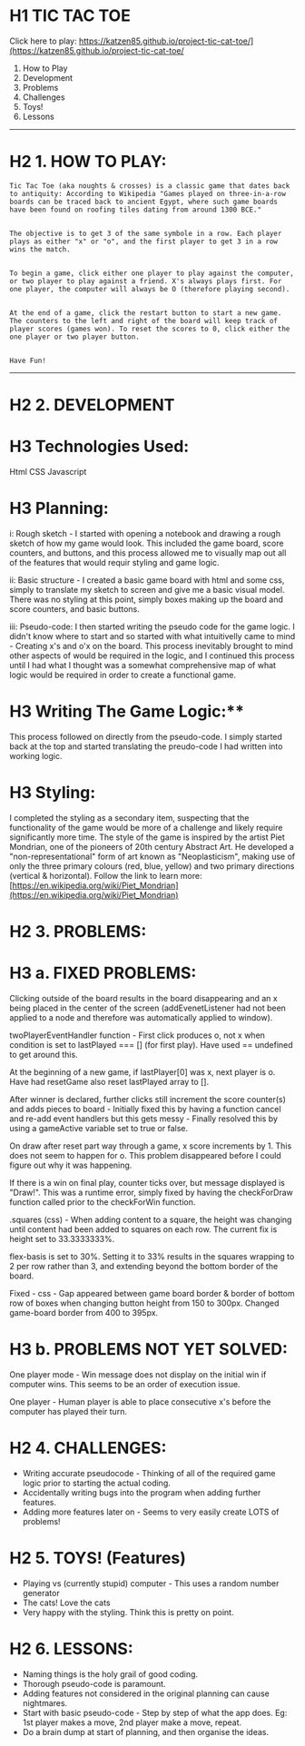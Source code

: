 # H1 TIC TAC TOE


  Click here to play: https://katzen85.github.io/project-tic-cat-toe/](https://katzen85.github.io/project-tic-cat-toe/

  1. How to Play
  2. Development
  3. Problems
  4. Challenges
  5. Toys!
  6. Lessons

---

# H2 1. HOW TO PLAY:


    Tic Tac Toe (aka noughts & crosses) is a classic game that dates back to antiquity: According to Wikipedia "Games played on three-in-a-row boards can be traced back to ancient Egypt, where such game boards have been found on roofing tiles dating from around 1300 BCE."


    The objective is to get 3 of the same symbole in a row. Each player plays as either "x" or "o", and the first player to get 3 in a row wins the match.


    To begin a game, click either one player to play against the computer, or two player to play against a friend. X's always plays first. For one player, the computer will always be O (therefore playing second).


    At the end of a game, click the restart button to start a new game. The counters to the left and right of the board will keep track of player scores (games won). To reset the scores to 0, click either the one player or two player button.


    Have Fun!



---


# H2 2. DEVELOPMENT

# H3 Technologies Used:



Html
CSS
Javascript

  # H3 Planning:


  i: Rough sketch - I started with opening a notebook and drawing a rough sketch of how my game would look. This included the game board, score counters, and buttons, and this process allowed me to visually map out all of the features that would requir styling and game logic.


  ii: Basic structure - I created a basic game board with html and some css, simply to translate my sketch to screen and give me a basic visual model. There was no styling at this point, simply boxes making up the board and score counters, and basic buttons.


  iii: Pseudo-code: I then started writing the pseudo code for the game logic. I didn't know where to start and so started with what intuitivelly came to mind - Creating x's and o'x on the board. This process inevitably brought to mind other aspects of would be required in the logic, and I continued this process until I had what I thought was a somewhat comprehensive map of what logic would be required in order to create a functional game.


  # H3 Writing The Game Logic:** 


  This process followed on directly from the pseudo-code. I simply started back at the top and started translating the preudo-code I had written into working logic.


  # H3 Styling:


  I completed the styling as a secondary item, suspecting that the functionality of the game would be more of a challenge and likely require significantly more time. The style of the game is inspired by the artist Piet Mondrian, one of the pioneers of 20th century Abstract Art. He developed a "non-representational" form of art known as "Neoplasticism", making use of only the three primary colours (red, blue, yellow) and two primary directions (vertical & horizontal). Follow the link to learn more: [https://en.wikipedia.org/wiki/Piet_Mondrian](https://en.wikipedia.org/wiki/Piet_Mondrian)


# H2 3. PROBLEMS:

# H3 a. FIXED PROBLEMS:


  Clicking outside of the board results in the board disappearing and an x being placed in the center of the screen (addEvenetListener had not been applied to a node and therefore was automatically applied to window).


  twoPlayerEventHandler function - First click produces o, not x when condition is set to lastPlayed === [] (for first play). Have used == undefined to get around this.


  At the beginning of a new game, if lastPlayer[0] was x, next player is o. Have had resetGame also reset lastPlayed array to [].


  After winner is declared, further clicks still increment the score counter(s) and adds pieces to board - Initially fixed this by having a function cancel and re-add event handlers but this gets messy - Finally resolved this by using a gameActive variable set to true or false.


  On draw after reset part way through a game, x score increments by 1. This does not seem to happen for o. This problem disappeared before I could figure out why it was happening.


  If there is a win on final play, counter ticks over, but message displayed is "Draw!". This was a runtime error, simply fixed by having the checkForDraw function called prior to the checkForWin function.


  .squares (css) - When adding content to a square, the height was changing until content had been added to squares on each row. The current fix is height set to 33.3333333%.


  flex-basis is set to 30%. Setting it to 33% results in the squares wrapping to 2 per row rather than 3, and extending beyond the bottom border of the board.


  Fixed - css - Gap appeared between game board border & border of bottom row of boxes when changing button height from 150 to 300px. Changed game-board border from 400 to 395px.

# H3 b. PROBLEMS NOT YET SOLVED:


  One player mode - Win message does not display on the initial win if computer wins. This seems to be an order of execution issue.


  One player - Human player is able to place consecutive x's before the computer has played their turn.

# H2 4. CHALLENGES:



*   Writing accurate pseudocode - Thinking of all of the required game logic prior to starting the actual coding.
*   Accidentally writing bugs into the program when adding further features.
*   Adding more features later on - Seems to very easily create LOTS of problems!

# H2 5. TOYS! (Features)



*   Playing vs (currently stupid) computer - This uses a random number generator 
*   The cats! Love the cats
*   Very happy with the styling. Think this is pretty on point.

# H2 6. LESSONS:



*   Naming things is the holy grail of good coding.
*   Thorough pseudo-code is paramount.
*   Adding features not considered in the original planning can cause nightmares.
*   Start with basic pseudo-code - Step by step of what the app does.
Eg: 1st player makes a move, 2nd player make a move, repeat.
*   Do a brain dump at start of planning, and then organise the ideas.
